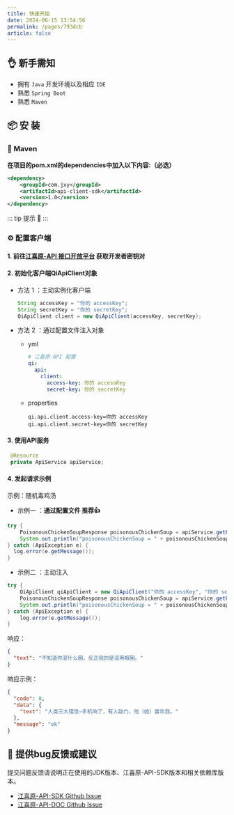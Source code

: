 ```yaml
---
title: 快速开始
date: 2024-06-15 13:54:56
permalink: /pages/793dcb
article: false
---
```


## 👌 新手需知

- 拥有 `Java` 开发环境以及相应 `IDE`
- 熟悉 `Spring Boot`
- 熟悉 `Maven`

## 📦 安 装

### 🍊 Maven

**在项目的pom.xml的dependencies中加入以下内容:（必选）**

```xml
<dependency>
    <groupId>com.jxy</groupId>
    <artifactId>api-client-sdk</artifactId>
    <version>1.0</version>
</dependency>
```

::: tip 提示 🔔️
<Badge text="JDK 8 +" />
:::

### ⚙️ 配置客户端

#### 1. 前往[江喜原-API 接口开放平台](https://api.wangkeyao.com/account/center) 获取开发者密钥对

#### 2. 初始化客户端QiApiClient对象

- 方法 1 ：主动实例化客户端

  ```java
  String accessKey = "你的 accessKey";
  String secretKey = "你的 secretKey";
  QiApiClient client = new QiApiClient(accessKey, secretKey);
  ```

- 方法 2 ：通过配置文件注入对象

    - yml

      ```yml
      # 江喜原-API 配置
      qi:
        api:
          client:
            access-key: 你的 accessKey
            secret-key: 你的 secretKey
      ```

    - properties

      ```properties
      qi.api.client.access-key=你的 accessKey
      qi.api.client.secret-key=你的 secretKey
      ```

#### 3. 使用API服务

   ```java
    @Resource
    private ApiService apiService;
   ```

#### 4. 发起请求示例

示例：随机毒鸡汤

- 示例一 ：**通过配置文件 推荐👍**

```java
try {
    PoisonousChickenSoupResponse poisonousChickenSoup = apiService.getPoisonousChickenSoup();
    System.out.println("poisonousChickenSoup = " + poisonousChickenSoup);
} catch (ApiException e) {
  log.error(e.getMessage());
}
```

- 示例二 ：主动注入
```java
try {
    QiApiClient qiApiClient = new QiApiClient("你的 accessKey", "你的 secretKey");
    PoisonousChickenSoupResponse poisonousChickenSoup = apiService.getPoisonousChickenSoup(qiApiClient);
    System.out.println("poisonousChickenSoup = " + poisonousChickenSoup);
} catch (ApiException e) {
    log.error(e.getMessage());
}
```

响应：

```json
{
  "text": "不知道你混什么圈，反正我的是混黑眼圈。"
}
```

响应示例：

```json
{
  "code": 0,
  "data": {
    "text": "人类三大错觉—手机响了，有人敲门，他（她）喜欢我。"
  },
  "message": "ok"
}
```
## 🐞 提供bug反馈或建议

提交问题反馈请说明正在使用的JDK版本、江喜原-API-SDK版本和相关依赖库版本。

* [江喜原-API-SDK Github Issue](https://github.com/Afterlll/api-backend/issues)
* [江喜原-API-DOC Github Issue](https://github.com/Afterlll/api-backend/issues)

